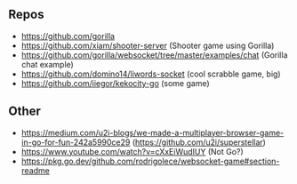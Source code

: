 ## Repos
* https://github.com/gorilla
* https://github.com/xiam/shooter-server (Shooter game using Gorilla)
* https://github.com/gorilla/websocket/tree/master/examples/chat (Gorilla chat example)
* https://github.com/domino14/liwords-socket (cool scrabble game, big)
* https://github.com/iiegor/kekocity-go (some game)

## Other
* https://medium.com/u2i-blogs/we-made-a-multiplayer-browser-game-in-go-for-fun-242a5990ce29 (https://github.com/u2i/superstellar)
* https://www.youtube.com/watch?v=cXxEiWudIUY (Not Go?)
* https://pkg.go.dev/github.com/rodrigolece/websocket-game#section-readme